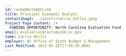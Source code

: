 ```yaml
---
id: recKq0ActXN6CLsn8
title: Principal Economic Analyst
contactImage: ../assets/carrie_hollis.jpeg
Project Page Content: |+
  FUNDING OPPORTUNITY: North Carolina Evaluation Fund
email: evaluationgrants@osbm.nc.gov
name: Carrie Hollis
employer: NC Office of State Budget & Management
Last Modified: 2022-05-26T17:46:26.000Z
---
```

